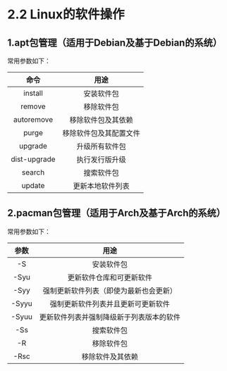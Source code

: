 # 2.2 Linux的软件操作

## 1.apt包管理（适用于Debian及基于Debian的系统）

常用参数如下：

|     命令     |          用途          |
| :----------: | :--------------------: |
|   install    |       安装软件包       |
|    remove    |       移除软件包       |
|  autoremove  |   移除软件包及其依赖   |
|    purge     | 移除软件包及其配置文件 |
|   upgrade    |     升级所有软件包     |
| dist-upgrade |     执行发行版升级     |
|    search    |       搜索软件包       |
|    update    |    更新本地软件列表    |

## 2.pacman包管理（适用于Arch及基于Arch的系统）

常用参数如下：

| 参数  |                   用途                   |
| :---: | :--------------------------------------: |
|  -S   |                安装软件包                |
| -Syu  |         更新软件仓库和可更新软件         |
| -Syy  |  强制更新软件列表（即使为最新也会更新）  |
| -Syyu |    强制更新软件列表并且更新可更新软件    |
| -Syuu | 更新软件列表并强制降级新于列表版本的软件 |
|  -Ss  |                搜索软件包                |
|  -R   |                移除软件包                |
| -Rsc  |             移除软件及其依赖             |